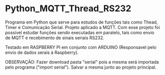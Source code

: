 # Python_MQTT_Thread_RS232
Programa em Python que serve para estudos de funções tais como Thead, Timer e Comunicação Serial. Projeto aplicado a MQTT.
Com esse projeto foi possível estudar funções sendo executadas em paralelo, tais como envio de MQTT e recebimento de sinais seriais RS232.

Testado em RASPBERRY PI em conjunto com ARDUINO (Responsavel pelo envio de dados serais à Raspberry).

OBSERVAÇÃO: Fazer download pasta "serial" pois a mesma será importada pelo programa ("import serial"). Salvar a mesma junto ao projeto principal.
